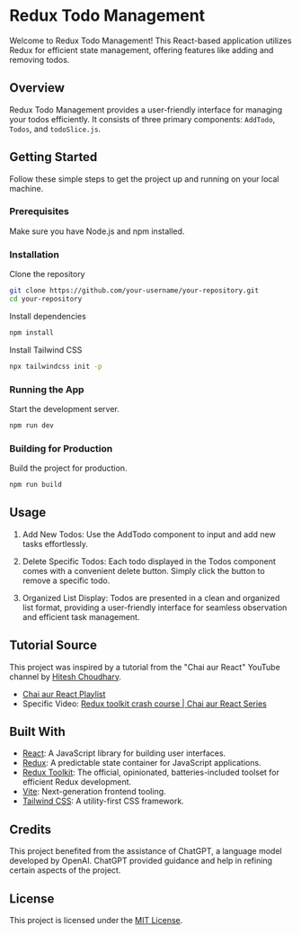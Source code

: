 # Redux Todo Management

Welcome to Redux Todo Management! This React-based application utilizes Redux for efficient state management, offering features like adding and removing todos.

## Overview

Redux Todo Management provides a user-friendly interface for managing your todos efficiently. It consists of three primary components: `AddTodo`, `Todos`, and `todoSlice.js`.

## Getting Started

Follow these simple steps to get the project up and running on your local machine.

### Prerequisites

Make sure you have Node.js and npm installed.

### Installation

Clone the repository

```bash
git clone https://github.com/your-username/your-repository.git
cd your-repository
```

Install dependencies

```bash
npm install
```

Install Tailwind CSS

```bash
npx tailwindcss init -p
```

### Running the App

Start the development server.

```bash
npm run dev
```

### Building for Production

Build the project for production.

```bash
npm run build
```

## Usage

1. Add New Todos: Use the AddTodo component to input and add new tasks effortlessly.

2. Delete Specific Todos: Each todo displayed in the Todos component comes with a convenient delete button. Simply click the button to remove a specific todo.

3. Organized List Display: Todos are presented in a clean and organized list format, providing a user-friendly interface for seamless observation and efficient task management.

## Tutorial Source

This project was inspired by a tutorial from the "Chai aur React" YouTube channel by [Hitesh Choudhary](https://www.youtube.com/@chaiaurcode).

- [Chai aur React Playlist](https://youtube.com/playlist?list=PLu71SKxNbfoDqgPchmvIsL4hTnJIrtige&si=uK4P_CC_IDk520n4)
- Specific Video: [Redux toolkit crash course | Chai aur React Series
  ](https://youtu.be/1i04-A7kfFI?si=0Ne4I2wBIQlNLLd8)

## Built With

- [React](https://reactjs.org/): A JavaScript library for building user interfaces.
- [Redux](https://redux.js.org/): A predictable state container for JavaScript applications.
- [Redux Toolkit](https://redux-toolkit.js.org/): The official, opinionated, batteries-included toolset for efficient Redux development.
- [Vite](https://vitejs.dev/): Next-generation frontend tooling.
- [Tailwind CSS](https://tailwindcss.com/): A utility-first CSS framework.

## Credits

This project benefited from the assistance of ChatGPT, a language model developed by OpenAI. ChatGPT provided guidance and help in refining certain aspects of the project.

## License

This project is licensed under the [MIT License](LICENSE).
